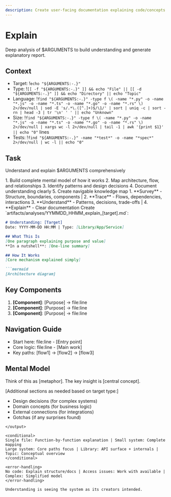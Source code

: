 ```yaml
---
description: Create user-facing documentation explaining code/concepts
---
```


# Explain

Deep analysis of $ARGUMENTS to build understanding and generate explanatory report.

## Context
- Target: !`echo "${ARGUMENTS:-.}"`
- Type: !`[[ -f "${ARGUMENTS:-.}" ]] && echo "File" || [[ -d "${ARGUMENTS:-.}" ]] && echo "Directory" || echo "Topic"`
- Language: !`find "${ARGUMENTS:-.}" -type f \( -name "*.py" -o -name "*.js" -o -name "*.ts" -o -name "*.go" -o -name "*.rs" \) 2>/dev/null | sed -E 's/.*\.([^.]+)$/\1/' | sort | uniq -c | sort -rn | head -3 | tr '\n' ' ' || echo "Unknown"`
- Size: !`find "${ARGUMENTS:-.}" -type f \( -name "*.py" -o -name "*.js" -o -name "*.ts" -o -name "*.go" -o -name "*.rs" \) 2>/dev/null | xargs wc -l 2>/dev/null | tail -1 | awk '{print $1}' || echo "0"` lines
- Tests: !`find "${ARGUMENTS:-.}" -name "*test*" -o -name "*spec*" 2>/dev/null | wc -l || echo "0"`

## Task

<task>Understand and explain $ARGUMENTS comprehensively</task>

<requirements>
1. Build complete mental model of how it works
2. Map architecture, flow, and relationships
3. Identify patterns and design decisions
4. Document understanding clearly
5. Create navigable knowledge map
</requirements>

<phases>
1. **Survey** - Structure, boundaries, components | 2. **Trace** - Flows, dependencies, interactions
3. **Understand** - Patterns, decisions, trade-offs | 4. **Explain** - Clear documentation
</phases>

<output>
Create `artifacts/analyses/YYMMDD_HHMM_explain_[target].md`:

```markdown
# Understanding: [Target]
Date: YYYY-MM-DD HH:MM | Type: [Library/App/Service]

## What This Is
[One paragraph explaining purpose and value]
**In a nutshell**: [One-line summary]

## How It Works
[Core mechanism explained simply]

```mermaid
[Architecture diagram]
```

## Key Components
1. **[Component]**: [Purpose] → file:line
2. **[Component]**: [Purpose] → file:line
3. **[Component]**: [Purpose] → file:line

## Navigation Guide
- Start here: file:line - [Entry point]
- Core logic: file:line - [Main work]
- Key paths: [flow1] → [flow2] → [flow3]

## Mental Model
Think of this as [metaphor]. The key insight is [central concept].

[Additional sections as needed based on target type:]
- Design decisions (for complex systems)
- Domain concepts (for business logic)
- External connections (for integrations)
- Gotchas (if any surprises found)
```
</output>

<conditional>
Single file: Function-by-function explanation | Small system: Complete mapping
Large system: Core paths focus | Library: API surface + internals | Topic: Conceptual overview
</conditional>

<error-handling>
No code: Explain structure/docs | Access issues: Work with available | Complex: Simplified model
</error-handling>

Understanding is seeing the system as its creators intended.